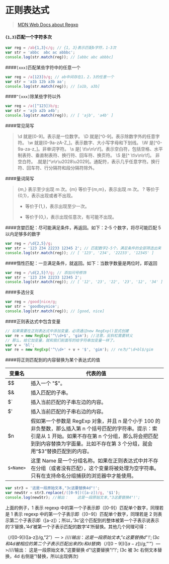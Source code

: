 # 正则表达式
> [MDN Web Docs about Regxp](https://developer.mozilla.org/zh-CN/docs/Web/JavaScript/Guide/Regular_Expressions)

#### `{1,3}`匹配一个字符多次

```js
var reg = /ab{1,3}c/g; // {1, 3}表示匹配b字符，1-3次
var str = 'abbc  abc ac abbbc';
console.log(str.match(reg)); // [abbc abc abbbc]
```

####`[xxx]`匹配某些字符中的任意一个

```js
var reg = /a[123]b/g; // ab中间存在1，2，3的任意一个
var str = 'a1b 12b a3b aa';
console.log(str.match(reg)); // [a1b, a3b]
```

####`^[xxx]`除某些字符以外

```js
var reg = /a([^123])b/g;
var str = 'ajb a2b a4b';
console.log(str.match(reg)); // [ 'ajb', 'a4b' ]
```

####常见简写

> \d 就是[0-9]。表示是一位数字。
> \D 就是[^0-9]。表示除数字外的任意字符。
> \w 就是[0-9a-zA-Z_]。表示数字、大小写字母和下划线。
> \W 是[^0-9a-za-z_]。非单词字符。
> \s 是[ \t\v\n\r\f]。表示空白符，包括空格、水平制表符、垂直制表符、换行符、回车符、换页符。
> \S 是[^ \t\v\n\r\f]。 非空白符。
> .就是[^\n\r\u2028\u2029]。通配符，表示几乎任意字符。换行符、回车符、行分隔符和段分隔符除外。

####量词简写

> {m,} 表示至少出现 m 次。{m} 等价于{m,m}，表示出现 m 次。
> ? 等价于{0,1}，表示出现或者不出现。
>
> - 等价于{1,}，表示出现至少一次。
>
> * 等价于{0,}，表示出现任意次，有可能不出现。

####贪婪匹配：尽可能满足条件，再返回。如下：2-5 个数字，将尽可能匹配 5 以内足够多的数字

```js
var reg = /\d{2,5}/g;
var str = '123 234 22233 12345 2'; // 匹配数字2-5个，满足条件的全部筛选出来
console.log(str.match(reg)); // [ '123', '234', '22233', '12345' ]
```

####惰性匹配：一旦满足条件，就返回。如下：当数字数量是两位时，即返回

```js
var reg = /\d{2,5}?/g; // 添加问号修饰
var str = '123 234 22233 12345 2';
console.log(str.match(reg)); // [ '12', '23', '22', '23', '12', '34' ]
```

####多选分支

```js
var reg = /good|nice/g;
var str = 'goodboynice';
console.log(str.match(reg)); // [good, nice]
```

####正则表达式中包含变量

```js
// 如果需要在正则表达式中添加变量，必须通过new RegExp()显式创建
var re = new RegExp('^\\d+$', 'gim'); //注意，反斜杠需要转义
// 那么，给它加变量，就和我们前面写的给字符串加变量一样了。
var v = 'bl';
var re = new RegExp('^\\d+' + v + '$', 'gim'); // re为/^\d+bl$/gim
```

####将正则匹配到的内容替换为某个表达式的值

| 变量名    | 代表的值                                                                                                                                                                                                                             |
| --------- | ------------------------------------------------------------------------------------------------------------------------------------------------------------------------------------------------------------------------------------ |
| $$        | 插入一个 "$"。                                                                                                                                                                                                                       |
| $&        | 插入匹配的子串。                                                                                                                                                                                                                     |
| $`        | 插入当前匹配的子串左边的内容。                                                                                                                                                                                                       |
| $'        | 插入当前匹配的子串右边的内容。                                                                                                                                                                                                       |
| $n        | 假如第一个参数是 RegExp 对象，并且 n 是个小于 100 的非负整数，那么插入第 n 个括号匹配的字符串。提示：索引是从 1 开始。如果不存在第 n 个分组，那么将会把匹配到到内容替换为字面量。比如不存在第 3 个分组，就会用“$3”替换匹配到的内容。 |
| `$<Name>` | 这里 Name 是一个分组名称。如果在正则表达式中并不存在分组（或者没有匹配），这个变量将被处理为空字符串。只有在支持命名分组捕获的浏览器中才能使用。                                                                                     |

```js
var str3 = '这是一段原始文本,"3c这要替换4d"!';
var newStr = str3.replace(/([0-9])([a-z])/g, '$1');
console.log(newStr); //输出：    这是一段原始文本,"3这要替换4"!';
```

上面的例子，1 表示 regexp 中的第一个子表示即（[0-9]）匹配单个数字，同理若是 1 表示 regexp 中的第一个子表示即（[0−9]）匹配单个数字，同理若是 2 则表示第二个子表示即（[a-z]）；所以，’3c’这个匹配到的整体被第一个子表示说表示的’3’替换，’4d’被第一个子表示匹配的数字’4’所替换。其他几个同理可得：

（/([0-9])([a-z])/g,”$2″）—>////输出： 这是一段原始文本,”c这要替换d”!'; (3c和4d被相应的第二个子表示匹配出来的c和d替换)
（/([0-9])([a-z])/g,”$'”）—>////输出： 这是一段原始文本,”这要替换 d”!这要替换”!”!'; (3c 被 3c 右侧文本替换，4d 右侧是”!替换，所以出现俩次)

